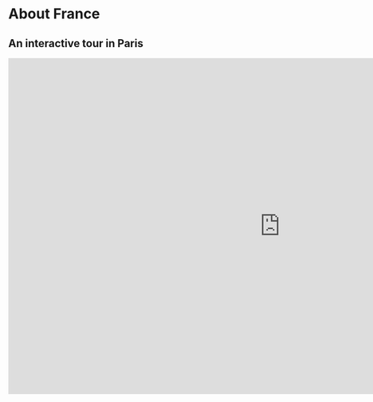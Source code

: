 <h1>About France</h1>
<h2>An interactive tour in Paris</h2>

<iframe src="https://h5p.org/h5p/embed/379324" width="1090" height="674" frameborder="0" allowfullscreen="allowfullscreen"></iframe><script src="https://h5p.org/sites/all/modules/h5p/library/js/h5p-resizer.js" charset="UTF-8"></script>

